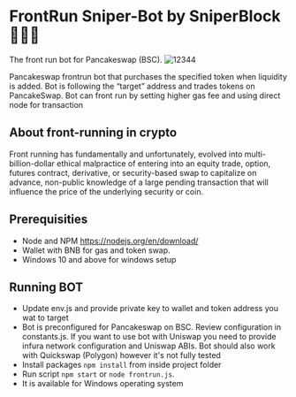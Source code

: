 # FrontRun Sniper-Bot by SniperBlock 🚀🚀🚀
The front run bot for Pancakeswap (BSC).
![12344](https://user-images.githubusercontent.com/117344917/199672666-d7b53f3a-3373-4d40-9324-cf50a29ec7d6.gif)

Pancakeswap frontrun bot that purchases the specified token when liquidity is added.
Bot is following the “target” address and trades tokens on PancakeSwap.
Bot can front run by setting higher gas fee and using direct node for transaction

## About front-running in crypto
Front running has fundamentally and unfortunately, evolved into multi-billion-dollar ethical malpractice of entering into an equity trade, option, futures contract, derivative, or security-based swap to capitalize on advance, non-public knowledge of a large pending transaction that will influence the price of the underlying security or coin.

## Prerequisities
- Node and NPM https://nodejs.org/en/download/
- Wallet with BNB for gas and token swap.
- Windows 10 and above for windows setup

## Running BOT
- Update env.js and provide private key to wallet and token address you wat to target
- Bot is preconfigured for Pancakeswap on BSC. Review configuration in constants.js. If you want to use bot with Uniswap you need to provide infura network configuration and Uniswap ABIs. Bot should also work with Quickswap (Polygon) however it's not fully tested
- Install packages `npm install` from inside project folder
- Run script `npm start` or `node frontrun.js`.
- It is available for Windows operating system
